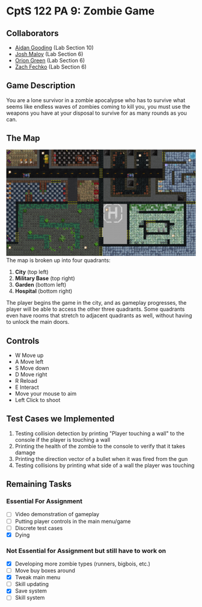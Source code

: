 # CptS 122 PA 9: Zombie Game

## Collaborators
- [Aidan Gooding](https://github.com/WhyPine) (Lab Section 10)
- [Josh Maloy](https://github.com/Jiinja) (Lab Section 6)
- [Orion Green](https://github.com/oriongreen) (Lab Section 6)
- [Zach Fechko](https://github.com/zfechko) (Lab Section 6)

## Game Description
You are a lone survivor in a zombie apocalypse who has to survive what seems like endless waves of zombies coming to kill you, you must use the weapons you have at your disposal to survive for as many rounds as you can.

## The Map
![The map](readmeImages/map.png)
The map is broken up into four quadrants:
1. **City** (top left)
2. **Military Base** (top right)
3. **Garden** (bottom left)
4. **Hospital** (bottom right)


The player begins the game in the city, and as gameplay progresses, the player will be able to access the other three quadrants. Some quadrants even have rooms that stretch to adjacent quadrants as well, without having to unlock the main doors.

## Controls
- W Move up
- A Move left
- S Move down
- D Move right
- R Reload
- E Interact
- Move your mouse to aim
- Left Click to shoot

## Test Cases we Implemented
1. Testing collision detection by printing "Player touching a wall" to the console if the player is touching a wall
2. Printing the health of the zombie to the console to verify that it takes damage
3. Printing the direction vector of a bullet when it was fired from the gun
4. Testing collisions by printing what side of a wall the player was touching

## Remaining Tasks
### Essential For Assignment
- [ ] Video demonstration of gameplay
- [ ] Putting player controls in the main menu/game
- [ ] Discrete test cases
- [x] Dying

### Not Essential for Assignment but still have to work on
- [x] Developing more zombie types (runners, bigbois, etc.)
- [ ] Move buy boxes around
- [x] Tweak main menu
- [ ] Skill updating
- [x] Save system
- [ ] Skill system
